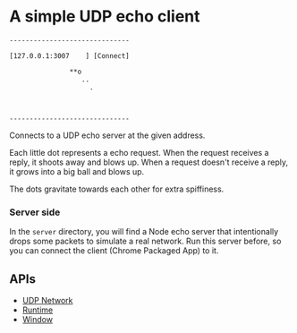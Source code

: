 # A simple UDP echo client

    ------------------------------
    
    [127.0.0.1:3007    ] [Connect]
    
                   **o
                      ..
                        .
    
    
    
    ------------------------------

Connects to a UDP echo server at the given address. 

Each little dot represents a echo request.
When the request receives a reply, it shoots away and blows up.
When a request doesn't receive a reply, it grows into a big ball and blows up.

The dots gravitate towards each other for extra spiffiness.

### Server side

In the `server` directory, you will find a Node echo server that intentionally drops some packets to simulate a real network. Run this server before, so you can connect the client (Chrome Packaged App) to it.

## APIs

* [UDP Network](http://developer.chrome.com/trunk/apps/app_network.html#udp)
* [Runtime](http://developer.chrome.com/trunk/apps/app.runtime.html)
* [Window](http://developer.chrome.com/trunk/apps/app.window.html)
